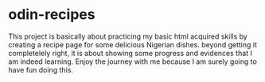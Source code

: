 # odin-recipes
This project is basically about practicing my basic html acquired skills by creating a recipe page for some delicious Nigerian dishes. beyond getting it completelely right, it is about showing some progress and evidences that I am indeed learning. Enjoy the journey with me because I am surely going to have fun doing this.